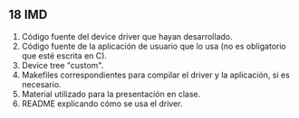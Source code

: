 ## 18 IMD

1) Código fuente del device driver que hayan desarrollado.
2) Código fuente de la aplicación de usuario que lo usa (no es obligatorio que esté escrita en C).
3) Device tree "custom".
4) Makefiles correspondientes para compilar el driver y la aplicación, si es necesario.
5) Material utilizado para la presentación en clase.
6) README explicando cómo se usa el driver.
